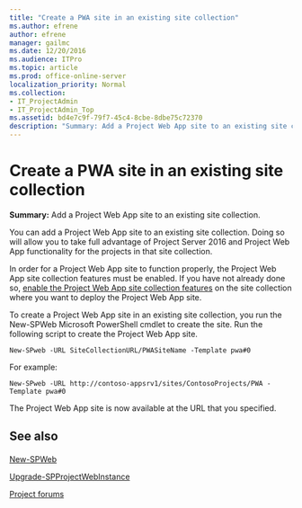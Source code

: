 ```yaml
---
title: "Create a PWA site in an existing site collection"
ms.author: efrene
author: efrene
manager: gailmc
ms.date: 12/20/2016
ms.audience: ITPro
ms.topic: article
ms.prod: office-online-server
localization_priority: Normal
ms.collection:
- IT_ProjectAdmin
- IT_ProjectAdmin_Top
ms.assetid: bd4e7c9f-79f7-45c4-8cbe-8dbe75c72370
description: "Summary: Add a Project Web App site to an existing site collection."
---
```


# Create a PWA site in an existing site collection
 
 **Summary:** Add a Project Web App site to an existing site collection.
  
You can add a Project Web App site to an existing site collection. Doing so will allow you to take full advantage of Project Server 2016 and Project Web App functionality for the projects in that site collection.
  
In order for a Project Web App site to function properly, the Project Web App site collection features must be enabled. If you have not already done so, [enable the Project Web App site collection features](enable-the-project-web-app-site-collection-features-in-project-server-2016.md) on the site collection where you want to deploy the Project Web App site.
  
To create a Project Web App site in an existing site collection, you run the New-SPWeb Microsoft PowerShell cmdlet to create the site. Run the following script to create the Project Web App site.
  
```
New-SPweb -URL SiteCollectionURL/PWASiteName -Template pwa#0

```

For example:
  
```
New-SPweb -URL http://contoso-appsrv1/sites/ContosoProjects/PWA -Template pwa#0

```

The Project Web App site is now available at the URL that you specified.
  
## See also

#### 

[New-SPWeb](http://technet.microsoft.com/library/1ea28725-5b75-49f9-b69c-5ff0edf31459.aspx)
  
[Upgrade-SPProjectWebInstance](http://technet.microsoft.com/library/014804fa-0006-462d-9c40-70a487fd6819.aspx)
  
[Project forums](https://social.technet.microsoft.com/Forums/en-US/category/project)

